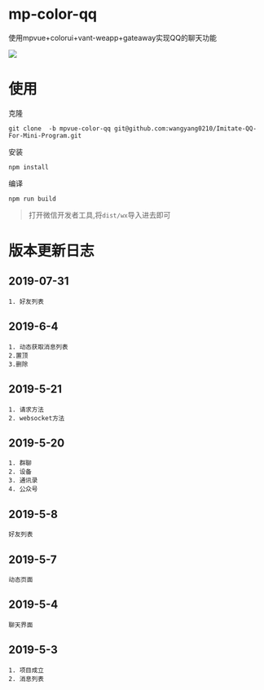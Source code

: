 # mp-color-qq

使用mpvue+colorui+vant-weapp+gateaway实现QQ的聊天功能

![](http://cache.wangyangyang.vip/qq.gif)


# 使用

克隆

```
git clone  -b mpvue-color-qq git@github.com:wangyang0210/Imitate-QQ-For-Mini-Program.git
```


安装

```
npm install
```


编译

```
npm run build
```


>打开微信开发者工具,将`dist/wx`导入进去即可



# 版本更新日志

## 2019-07-31

```
1. 好友列表
```



##  2019-6-4

```
1. 动态获取消息列表
2.置顶
3.删除 
```

##  2019-5-21
```
1. 请求方法
2. websocket方法
```

## 2019-5-20
```
1. 群聊
2. 设备
3. 通讯录
4. 公众号 
```

## 2019-5-8
```
好友列表 
```

## 2019-5-7
```
动态页面 
```

## 2019-5-4
```
聊天界面 
```

## 2019-5-3
```
1. 项目成立
2. 消息列表
```



